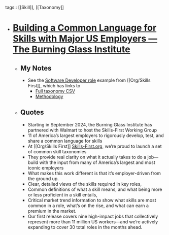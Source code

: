 tags:: [[Skill]], [[Taxonomy]]

- # [Building a Common Language for Skills with Major US Employers — The Burning Glass Institute](https://www.burningglassinstitute.org/research/building-a-common-language-for-skills-with-major-us-employers)
	- ## My Notes
		- See the [Software Developer role](https://www.skills-first.org/role/software-developer) example from [[Org/Skills First]], which has links to
			- [Full taxonomy CSV](https://cdn.prod.website-files.com/67984483b4c780bbcf358a44/6798e4fc69f042ca26510204_Skill%20Profile%2012.02.2024.csv)
			- [Methodology](https://www.skills-first.org/methodology)
	- ## Quotes
		- Starting in September 2024, the Burning Glass Institute has partnered with Walmart to host the Skills-First Working Group
		- 11 of America’s largest employers to rigorously develop, test, and share a common language for skills
		- At [[Org/Skills First]] [Skills-First.org](https://www.skills-first.org), we’re proud to launch a set of common skill taxonomies
		- They provide real clarity on what it actually takes to do a job—build with the input from many of America’s largest and most iconic employers
		- What makes this work different is that it’s employer-driven from the ground up.
		- Clear, detailed views of the skills required in key roles,
		- Common definitions of what a skill means, and what being more or less proficient in a skill entails,
		- Critical market trend information to show what skills are most common in a role, what’s on the rise, and what can earn a premium in the market.
		- Our first release covers nine high-impact jobs that collectively represent more than 11 million US workers—and we’re actively expanding to cover 30 total roles in the months ahead.